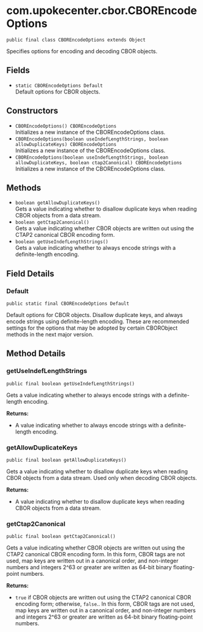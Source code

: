 # com.upokecenter.cbor.CBOREncodeOptions

    public final class CBOREncodeOptions extends Object

Specifies options for encoding and decoding CBOR objects.

## Fields

* `static CBOREncodeOptions Default`<br>
 Default options for CBOR objects.

## Constructors

* `CBOREncodeOptions() CBOREncodeOptions`<br>
 Initializes a new instance of the CBOREncodeOptions class.
* `CBOREncodeOptions​(boolean useIndefLengthStrings,
                 boolean allowDuplicateKeys) CBOREncodeOptions`<br>
 Initializes a new instance of the CBOREncodeOptions class.
* `CBOREncodeOptions​(boolean useIndefLengthStrings,
                 boolean allowDuplicateKeys,
                 boolean ctap2Canonical) CBOREncodeOptions`<br>
 Initializes a new instance of the CBOREncodeOptions class.

## Methods

* `boolean getAllowDuplicateKeys()`<br>
 Gets a value indicating whether to disallow duplicate keys when reading CBOR
 objects from a data stream.
* `boolean getCtap2Canonical()`<br>
 Gets a value indicating whether CBOR objects are written out using the CTAP2
 canonical CBOR encoding form.
* `boolean getUseIndefLengthStrings()`<br>
 Gets a value indicating whether to always encode strings with a
 definite-length encoding.

## Field Details

### Default
    public static final CBOREncodeOptions Default
Default options for CBOR objects. Disallow duplicate keys, and always encode
 strings using definite-length encoding. These are recommended
 settings for the options that may be adopted by certain CBORObject
 methods in the next major version.
## Method Details

### getUseIndefLengthStrings
    public final boolean getUseIndefLengthStrings()
Gets a value indicating whether to always encode strings with a
 definite-length encoding.

**Returns:**

* A value indicating whether to always encode strings with a
 definite-length encoding.

### getAllowDuplicateKeys
    public final boolean getAllowDuplicateKeys()
Gets a value indicating whether to disallow duplicate keys when reading CBOR
 objects from a data stream. Used only when decoding CBOR objects.

**Returns:**

* A value indicating whether to disallow duplicate keys when reading
 CBOR objects from a data stream.

### getCtap2Canonical
    public final boolean getCtap2Canonical()
Gets a value indicating whether CBOR objects are written out using the CTAP2
 canonical CBOR encoding form. In this form, CBOR tags are not used,
 map keys are written out in a canonical order, and non-integer
 numbers and integers 2^63 or greater are written as 64-bit binary
 floating-point numbers.

**Returns:**

* <code>true</code> if CBOR objects are written out using the CTAP2
 canonical CBOR encoding form; otherwise, <code>false</code>.. In this
 form, CBOR tags are not used, map keys are written out in a canonical
 order, and non-integer numbers and integers 2^63 or greater are
 written as 64-bit binary floating-point numbers.
